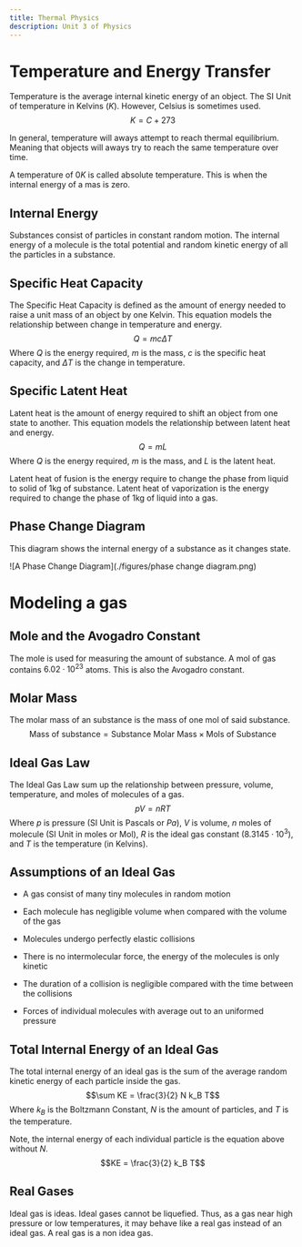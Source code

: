```yaml
---
title: Thermal Physics
description: Unit 3 of Physics
---
```


# Temperature and Energy Transfer

Temperature is the average internal kinetic energy of an object. The SI
Unit of temperature in Kelvins ($K$). However, Celsius is sometimes
used. $$K = C + 273$$

In general, temperature will aways attempt to reach thermal equilibrium.
Meaning that objects will aways try to reach the same temperature over
time.

A temperature of $0 K$ is called absolute temperature. This is when the
internal energy of a mas is zero.

## Internal Energy

Substances consist of particles in constant random motion. The internal
energy of a molecule is the total potential and random kinetic energy of
all the particles in a substance.

## Specific Heat Capacity

The Specific Heat Capacity is defined as the amount of energy needed to
raise a unit mass of an object by one Kelvin. This equation models the
relationship between change in temperature and energy.
$$Q = mc\Delta T$$ Where $Q$ is the energy required, $m$ is the mass,
$c$ is the specific heat capacity, and $\Delta T$ is the change in
temperature.

## Specific Latent Heat

Latent heat is the amount of energy required to shift an object from one
state to another. This equation models the relationship between latent
heat and energy. $$Q = mL$$ Where $Q$ is the energy required, $m$ is the
mass, and $L$ is the latent heat.

Latent heat of fusion is the energy require to change the phase from
liquid to solid of 1kg of substance. Latent heat of vaporization is the
energy required to change the phase of 1kg of liquid into a gas.

## Phase Change Diagram

This diagram shows the internal energy of a substance as it changes
state.

![A Phase Change Diagram](./figures/phase change diagram.png)

# Modeling a gas

## Mole and the Avogadro Constant

The mole is used for measuring the amount of substance. A mol of gas
contains $6.02 \cdot 10^23$ atoms. This is also the Avogadro constant.

## Molar Mass

The molar mass of an substance is the mass of one mol of said substance.
$$\textrm{Mass of substance} = \textrm{Substance Molar Mass} \times \textrm{Mols of Substance}$$

## Ideal Gas Law

The Ideal Gas Law sum up the relationship between pressure, volume,
temperature, and moles of molecules of a gas. $$pV = nRT$$ Where $p$ is
pressure (SI Unit is Pascals or $Pa$), $V$ is volume, $n$ moles of
molecule (SI Unit in moles or Mol), $R$ is the ideal gas constant
($8.3145 \cdot 10^3$), and $T$ is the temperature (in Kelvins).

## Assumptions of an Ideal Gas

-   A gas consist of many tiny molecules in random motion

-   Each molecule has negligible volume when compared with the volume of
    the gas

-   Molecules undergo perfectly elastic collisions

-   There is no intermolecular force, the energy of the molecules is
    only kinetic

-   The duration of a collision is negligible compared with the time
    between the collisions

-   Forces of individual molecules with average out to an uniformed
    pressure

## Total Internal Energy of an Ideal Gas

The total internal energy of an ideal gas is the sum of the average
random kinetic energy of each particle inside the gas.
$$\sum KE = \frac{3}{2} N k_B T$$ Where $k_B$ is the Boltzmann Constant,
$N$ is the amount of particles, and $T$ is the temperature.

Note, the internal energy of each individual particle is the equation
above without $N$. $$KE = \frac{3}{2} k_B T$$

## Real Gases

Ideal gas is ideas. Ideal gases cannot be liquefied. Thus, as a gas near
high pressure or low temperatures, it may behave like a real gas instead
of an ideal gas. A real gas is a non idea gas.
